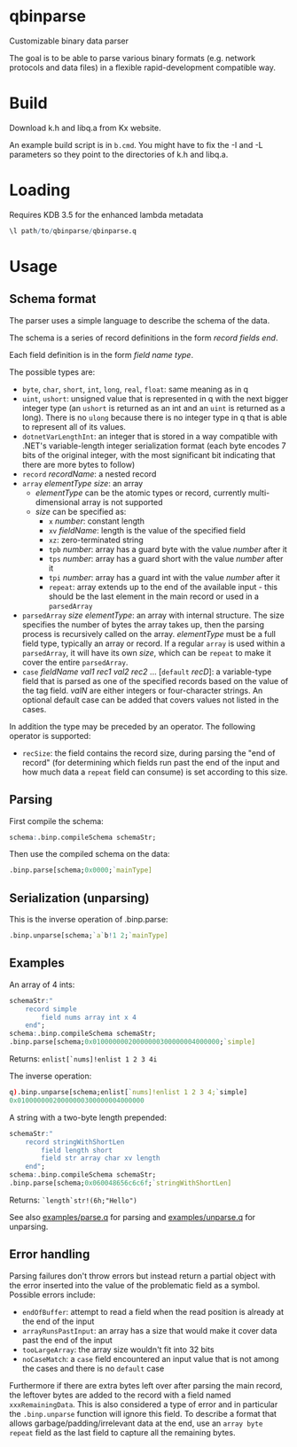 # qbinparse
Customizable binary data parser

The goal is to be able to parse various binary formats (e.g. network protocols and data files)
in a flexible rapid-development compatible way.

# Build
Download k.h and libq.a from Kx website.

An example build script is in ```b.cmd```. You might have to fix the -I and -L parameters 
so they point to the directories of k.h and libq.a.

# Loading 
Requires KDB 3.5 for the enhanced lambda metadata

```q
\l path/to/qbinparse/qbinparse.q
```

# Usage
## Schema format
The parser uses a simple language to describe the schema of the data.

The schema is a series of record definitions in the form *record* _fields_ *end*.

Each field definition is in the form *field* _name_ _type_.

The possible types are:
* `byte`, `char`, `short`, `int`, `long`, `real`, `float`: same meaning as in q
* `uint`, `ushort`: unsigned value that is represented in q with the next bigger integer type (an `ushort` is returned as an int and an `uint` is returned as a long). There is no `ulong` because there is no integer type in q that is able to represent all of its values.
* `dotnetVarLengthInt`: an integer that is stored in a way compatible with .NET's variable-length integer serialization format (each byte encodes 7 bits of the original integer, with the most significant bit indicating that there are more bytes to follow)
* `record` _recordName_: a nested record
* `array` _elementType_ _size_: an array
  * _elementType_ can be the atomic types or record, currently multi-dimensional array is not supported
  * _size_ can be specified as:
    * `x` _number_: constant length
    * `xv` _fieldName_: length is the value of the specified field
    * `xz`: zero-terminated string
    * `tpb` _number_: array has a guard byte with the value _number_ after it
    * `tps` _number_: array has a guard short with the value _number_ after it
    * `tpi` _number_: array has a guard int with the value _number_ after it
    * `repeat`: array extends up to the end of the available input - this should be the last element in the main record or used in a `parsedArray`
* `parsedArray` _size_ _elementType_: an array with internal structure. The size specifies the number of bytes the array takes up, then the parsing process is recursively called on the array. _elementType_ must be a full field type, typically an array or record. If a regular `array` is used within a `parsedArray`, it will have its own _size_, which can be `repeat` to make it cover the entire `parsedArray`.
* `case` _fieldName_ _val1_ _rec1_ _val2_ _rec2_ ... [`default` _recD_]: a variable-type field that is parsed as one of the specified records based on the value of the tag field. _valN_ are either integers or four-character strings. An optional default case can be added that covers values not listed in the cases.

In addition the type may be preceded by an operator. The following operator is supported:
* `recSize`: the field contains the record size, during parsing the "end of record" (for determining which fields run past the end of the input and how much data a `repeat` field can consume) is set according to this size.

## Parsing
First compile the schema:
```q
schema:.binp.compileSchema schemaStr;
```
Then use the compiled schema on the data:
```q
.binp.parse[schema;0x0000;`mainType]
```

## Serialization (unparsing)
This is the inverse operation of .binp.parse:
```q
.binp.unparse[schema;`a`b!1 2;`mainType]
```

## Examples

An array of 4 ints:
```q
schemaStr:"
    record simple
        field nums array int x 4
    end";
schema:.binp.compileSchema schemaStr;
.binp.parse[schema;0x01000000020000000300000004000000;`simple]
```
Returns: ```enlist[`nums]!enlist 1 2 3 4i```

The inverse operation:
```q
q).binp.unparse[schema;enlist[`nums]!enlist 1 2 3 4;`simple]
0x01000000020000000300000004000000
```

A string with a two-byte length prepended:
```q
schemaStr:"
    record stringWithShortLen
        field length short
        field str array char xv length
    end";
schema:.binp.compileSchema schemaStr;
.binp.parse[schema;0x060048656c6c6f;`stringWithShortLen]
```
Returns: ``` `length`str!(6h;"Hello") ```

See also [examples/parse.q](examples/parse.q) for parsing and [examples/unparse.q](examples/unparse.q) for unparsing.

## Error handling
Parsing failures don't throw errors but instead return a partial object with the error inserted into the value of the problematic field as a symbol. Possible errors include:
* `endOfBuffer`: attempt to read a field when the read position is already at the end of the input
* `arrayRunsPastInput`: an array has a size that would make it cover data past the end of the input
* `tooLargeArray`: the array size wouldn't fit into 32 bits
* `noCaseMatch`: a `case` field encountered an input value that is not among the cases and there is no `default` case

Furthermore if there are extra bytes left over after parsing the main record, the leftover bytes are added to the record with a field named `xxxRemainingData`. This is also considered a type of error and in particular the `.binp.unparse` function will ignore this field. To describe a format that allows garbage/padding/irrelevant data at the end, use an `array byte repeat` field as the last field to capture all the remaining bytes.
